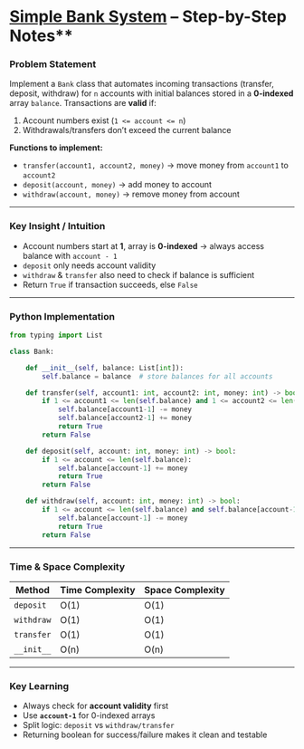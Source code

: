 # [Simple Bank System](https://leetcode.com/problems/simple-bank-system/description/) – Step-by-Step Notes**

### **Problem Statement**

Implement a `Bank` class that automates incoming transactions (transfer, deposit, withdraw) for `n` accounts with initial balances stored in a **0-indexed** array `balance`.
Transactions are **valid** if:

1. Account numbers exist (`1 <= account <= n`)
2. Withdrawals/transfers don’t exceed the current balance

**Functions to implement:**

* `transfer(account1, account2, money)` → move money from `account1` to `account2`
* `deposit(account, money)` → add money to account
* `withdraw(account, money)` → remove money from account

---

### **Key Insight / Intuition**

* Account numbers start at **1**, array is **0-indexed** → always access balance with `account - 1`
* `deposit` only needs account validity
* `withdraw` & `transfer` also need to check if balance is sufficient
* Return `True` if transaction succeeds, else `False`

---

### **Python Implementation**

```python
from typing import List

class Bank:

    def __init__(self, balance: List[int]):
        self.balance = balance  # store balances for all accounts

    def transfer(self, account1: int, account2: int, money: int) -> bool:
        if 1 <= account1 <= len(self.balance) and 1 <= account2 <= len(self.balance) and self.balance[account1-1] >= money:
            self.balance[account1-1] -= money
            self.balance[account2-1] += money
            return True
        return False

    def deposit(self, account: int, money: int) -> bool:
        if 1 <= account <= len(self.balance):
            self.balance[account-1] += money
            return True
        return False

    def withdraw(self, account: int, money: int) -> bool:
        if 1 <= account <= len(self.balance) and self.balance[account-1] >= money:
            self.balance[account-1] -= money
            return True
        return False
```

---

### **Time & Space Complexity**

| Method     | Time Complexity | Space Complexity |
| ---------- | --------------- | ---------------- |
| `deposit`  | O(1)            | O(1)             |
| `withdraw` | O(1)            | O(1)             |
| `transfer` | O(1)            | O(1)             |
| `__init__` | O(n)            | O(n)             |

---


### **Key Learning**

* Always check for **account validity** first
* Use **`account-1`** for 0-indexed arrays
* Split logic: `deposit` vs `withdraw/transfer`
* Returning boolean for success/failure makes it clean and testable



